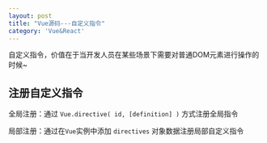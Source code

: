 ```yaml
---
layout: post
title: "Vue源码---自定义指令"
category: 'Vue&React'
---
```


自定义指令，价值在于当开发人员在某些场景下需要对普通DOM元素进行操作的时候~

## 注册自定义指令

全局注册：通过 ```Vue.directive( id, [definition] )``` 方式注册全局指令

局部注册：通过在```Vue```实例中添加 ```directives``` 对象数据注册局部自定义指令

